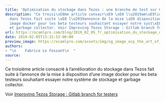 ```yaml
---
title: 'Optimisation du stockage dans Tezos : une branche de test sur Gitlab '
description: "Ce troisi\xE8me article consacr\xE9 \xE0 l\u2019am\xE9lioration du stockage
  dans Tezos fait suite \xE0 l\u2019annonce de la mise \xE0 disposition d\u2019une
  image docker pour les beta testeurs souhaitant essayer notre syst\xE8me de stockage
  et garbage collector. Voir Improving Tezos Storage : Gitlab branch for testers..."
url: https://ocamlpro.com/blog/2019_02_05_fr_optimisation_du_stockage_dans_tezos_une_branche_de_test_sur_gitlab
date: 2019-02-05T13:31:53-00:00
preview_image: https://ocamlpro.com/assets/img/og_image_ocp_the_art_of_prog.png
authors:
- "\n    Fabrice Le Fessant\n  "
source:
---
```


<p>Ce troisième article consacré à l’amélioration du stockage dans Tezos fait suite à l’annonce de la mise à disposition d’une image docker pour
les beta testeurs souhaitant essayer notre système de stockage et garbage collector.</p>
<p>Voir <a href="https://ocamlpro.com/2019/02/04/improving-tezos-storage-gitlab-branch-for-testers/">Improving Tezos Storage : Gitlab branch for testers</a></p>


